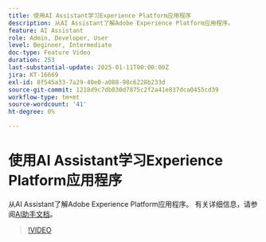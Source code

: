 ```yaml
---
title: 使用AI Assistant学习Experience Platform应用程序
description: 从AI Assistant了解Adobe Experience Platform应用程序。
feature: AI Assistant
role: Admin, Developer, User
level: Beginner, Intermediate
doc-type: Feature Video
duration: 253
last-substantial-update: 2025-01-11T00:00:00Z
jira: KT-16669
exl-id: 8f545a33-7a29-40e0-a088-98c6228b233d
source-git-commit: 1218d9c7db030d7875c2f2a41e837dca0455cd39
workflow-type: tm+mt
source-wordcount: '41'
ht-degree: 0%

---
```



# 使用AI Assistant学习Experience Platform应用程序

从AI Assistant了解Adobe Experience Platform应用程序。 有关详细信息，请参阅[AI助手文档](https://experienceleague.adobe.com/zh-hans/docs/experience-platform/ai-assistant/home)。

>[!VIDEO](https://video.tv.adobe.com/v/3441024/?learn=on&enablevpops)
